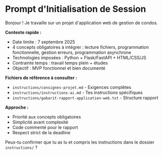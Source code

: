 # Prompt d'Initialisation de Session

Bonjour ! Je travaille sur un projet d'application web de gestion de condos.

**Contexte rapide :**
- Date limite : 7 septembre 2025
- 4 concepts obligatoires à intégrer : lecture fichiers, programmation fonctionnelle, gestion erreurs, programmation asynchrone
- Technologies imposées : Python + Flask/FastAPI + HTML/CSS/JS
- Contrainte temps : travail temps plein + études
- Objectif : MVP fonctionnel et bien documenté

**Fichiers de référence à consulter :**
- `instructions/consignes-projet.md` - Exigences complètes
- `instructions/instructions-ai.md` - Tes instructions spécifiques
- `instructions/gabarit-rapport-application-web.txt` - Structure rapport

**Approche :**
- Priorité aux concepts obligatoires
- Simplicité avant complexité
- Code commenté pour le rapport
- Respect strict de la deadline

Peux-tu confirmer que tu as lu et compris les instructions dans le dossier `instructions/` ?
